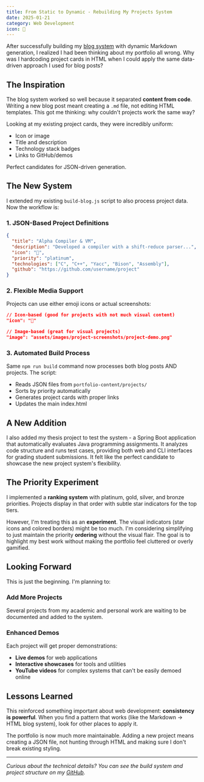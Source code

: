 ```yaml
---
title: From Static to Dynamic - Rebuilding My Projects System
date: 2025-01-21
category: Web Development
icon: 🔧
---
```


After successfully building my [blog system](building-this-blog.html) with dynamic Markdown generation, I realized I had been thinking about my portfolio all wrong. Why was I hardcoding project cards in HTML when I could apply the same data-driven approach I used for blog posts?

## The Inspiration

The blog system worked so well because it separated **content from code**. Writing a new blog post meant creating a `.md` file, not editing HTML templates. This got me thinking: why couldn't projects work the same way?

Looking at my existing project cards, they were incredibly uniform:
- Icon or image
- Title and description  
- Technology stack badges
- Links to GitHub/demos

Perfect candidates for JSON-driven generation.

## The New System

I extended my existing `build-blog.js` script to also process project data. Now the workflow is:

### 1. **JSON-Based Project Definitions**
```json
{
  "title": "Alpha Compiler & VM",
  "description": "Developed a compiler with a shift-reduce parser...",
  "icon": "🔧",
  "priority": "platinum",
  "technologies": ["C", "C++", "Yacc", "Bison", "Assembly"],
  "github": "https://github.com/username/project"
}
```

### 2. **Flexible Media Support**
Projects can use either emoji icons or actual screenshots:
```json
// Icon-based (good for projects with not much visual content)
"icon": "🔧"

// Image-based (great for visual projects)  
"image": "assets/images/project-screenshots/project-demo.png"
```

### 3. **Automated Build Process**
Same `npm run build` command now processes both blog posts AND projects. The script:
- Reads JSON files from `portfolio-content/projects/`
- Sorts by priority automatically
- Generates project cards with proper links
- Updates the main index.html

## A New Addition

I also added my thesis project to test the system - a Spring Boot application that automatically evaluates Java programming assignments. It analyzes code structure and runs test cases, providing both web and CLI interfaces for grading student submissions. It felt like the perfect candidate to showcase the new project system's flexibility.

## The Priority Experiment

I implemented a **ranking system** with platinum, gold, silver, and bronze priorities. Projects display in that order with subtle star indicators for the top tiers.

However, I'm treating this as an **experiment**. The visual indicators (star icons and colored borders) might be too much. I'm considering simplifying to just maintain the priority **ordering** without the visual flair. The goal is to highlight my best work without making the portfolio feel cluttered or overly gamified.


## Looking Forward

This is just the beginning. I'm planning to:

### **Add More Projects**
Several projects from my academic and personal work are waiting to be documented and added to the system.

### **Enhanced Demos**
Each project will get proper demonstrations:
- **Live demos** for web applications
- **Interactive showcases** for tools and utilities  
- **YouTube videos** for complex systems that can't be easily demoed online

## Lessons Learned

This reinforced something important about web development: **consistency is powerful**. When you find a pattern that works (like the Markdown → HTML blog system), look for other places to apply it.

The portfolio is now much more maintainable. Adding a new project means creating a JSON file, not hunting through HTML and making sure I don't break existing styling.

---

*Curious about the technical details? You can see the build system and project structure on my [GitHub](https://github.com/mikegiannako/portfolio).*